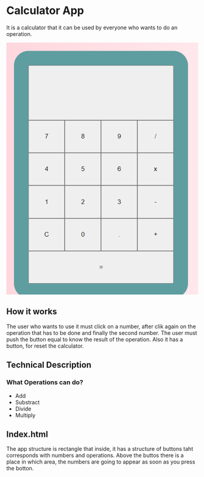# Calculator App

It is a calculator that it can be used by everyone who wants to do an operation. 

![Alt Calculator](./calculadora.png)

## How it works
The user who wants to use it must click on a number, after clik again on the operation that has to be done and finally the second number. The user must push the button equal to know the result of the operation. Also it has a button, for reset the calculator.
## Technical Description 
### What Operations can do?
- Add
- Substract
- Divide
- Multiply
## Index.html
The app structure is rectangle that inside, it has a structure of buttons taht corresponds with numbers and operations. Above the buttos there is a place in which area, the numbers are going to appear as soon as you press the botton.
